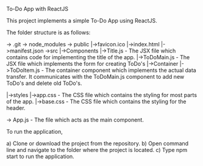 
To-Do App with ReactJS


This project implements a simple To-Do App using ReactJS.

The folder structure is as follows:

-> .git
-> node_modules
-> public
  |->favicon.ico
  |->index.html
  |->manifest.json
->src
 |->Components
     |->Title.js - The JSX file which contains code for implementing the title of the app.
     |->ToDoMain.js - The JSX file which implements the form for creating ToDo's
 |->Container
     |->ToDoItem.js - The container component which implements the actual data transfer. It communicates with the ToDoMain.js component to add new ToDo's and delete old ToDo's.

 |->styles
     |->app.css - The CSS file which contains the styling for most parts of the app.
     |->base.css - The CSS file which contains the styling for the header.

-> App.js - The file which acts as the main component.

To run the application,

a) Clone or download the project from the repository.
b) Open command line and navigate to the folder where the project is located.
c) Type npm start to run the application.
